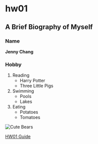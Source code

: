 # hw01

## A Brief Biography of Myself

### Name
**Jenny Chang**

### Hobby
1. Reading
    - Harry Potter
    - Three Little Pigs
2. Swimming
    - Pools
    - Lakes
3. Eating
    - Potatoes
    - Tomatoes

![Cute Bears](https://vignette.wikia.nocookie.net/webarebears/images/f/f3/Cubs.png/revision/latest?cb=20160612202809)

[HW01 Guide](https://cfss.uchicago.edu/homework/edit-readme/)